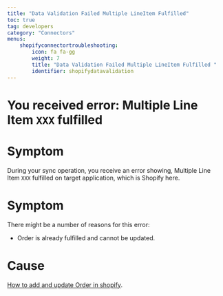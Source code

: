```yaml
---
title: "Data Validation Failed Multiple LineItem Fulfilled"
toc: true
tag: developers
category: "Connectors"
menus: 
    shopifyconnectortroubleshooting:
        icon: fa fa-gg
        weight: 7
        title: "Data Validation Failed Multiple LineItem Fulfilled "
        identifier: shopifydatavalidation
---
```


# You received error: Multiple Line Item `XXX` fulfilled

# Symptom

During your sync operation, you receive an error showing, Multiple Line Item `XXX` fulfilled
on target application, which is Shopify here.

# Symptom

There might be a number of reasons for this error: 

* Order is already fulfilled and cannot be updated.

# Cause

[How to add and update Order in shopify](https://help.shopify.com/en/manual/sell-in-person/transactions/orders).  






